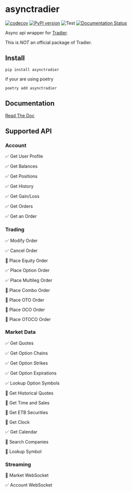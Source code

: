 # asynctradier

[![codecov](https://codecov.io/gh/jiak94/asynctradier/graph/badge.svg?token=T66WaJLNDd)](https://codecov.io/gh/jiak94/asynctradier)
[![PyPI version](https://badge.fury.io/py/asynctradier.svg)](https://badge.fury.io/py/asynctradier)
![Test](https://github.com/jiak94/asynctradier/actions/workflows/run_test.yaml/badge.svg)
[![Documentation Status](https://readthedocs.org/projects/asynctradier/badge/?version=latest)](https://asynctradier.readthedocs.io/en/latest/?badge=latest)

Async api wrapper for [Tradier](https://documentation.tradier.com/).

This is _NOT_ an official package of Tradier.

## Install

`pip install asynctradier`

if your are using poetry

`poetry add asynctradier`

## Documentation

[Read The Doc](https://asynctradier.readthedocs.io/en/latest/)

## Supported API

### Account

:white_check_mark: Get User Profile

:white_check_mark: Get Balances

:white_check_mark: Get Positions

:white_check_mark: Get History

:white_check_mark: Get Gain/Loss

:white_check_mark: Get Orders

:white_check_mark: Get an Order

### Trading

:white_check_mark: Modify Order

:white_check_mark: Cancel Order

:white_square_button: Place Equity Order

:white_check_mark: Place Option Order

:white_check_mark: Place Multileg Order

:white_square_button: Place Combo Order

:white_square_button: Place OTO Order

:white_square_button: Place OCO Order

:white_square_button: Place OTOCO Order

### Market Data

:white_check_mark: Get Quotes

:white_check_mark: Get Option Chains

:white_check_mark: Get Option Strikes

:white_check_mark: Get Option Expirations

:white_check_mark: Lookup Option Symbols

:white_square_button: Get Historical Quotes

:white_square_button: Get Time and Sales

:white_square_button: Get ETB Securities

:white_square_button: Get Clock

:white_check_mark: Get Calendar

:white_square_button: Search Companies

:white_square_button: Lookup Symbol

### Streaming

:white_square_button: Market WebSocket

:white_check_mark: Account WebSocket
